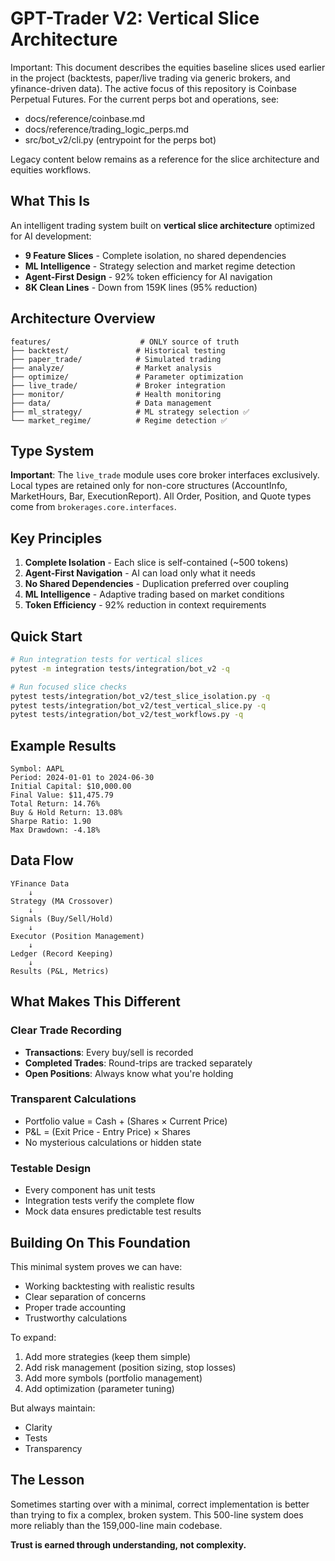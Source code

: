 # GPT-Trader V2: Vertical Slice Architecture

Important: This document describes the equities baseline slices used earlier in the project (backtests, paper/live trading via generic brokers, and yfinance-driven data). The active focus of this repository is Coinbase Perpetual Futures. For the current perps bot and operations, see:
- docs/reference/coinbase.md
- docs/reference/trading_logic_perps.md
- src/bot_v2/cli.py (entrypoint for the perps bot)

Legacy content below remains as a reference for the slice architecture and equities workflows.

## What This Is

An intelligent trading system built on **vertical slice architecture** optimized for AI development:
- **9 Feature Slices** - Complete isolation, no shared dependencies
- **ML Intelligence** - Strategy selection and market regime detection
- **Agent-First Design** - 92% token efficiency for AI navigation
- **8K Clean Lines** - Down from 159K lines (95% reduction)

## Architecture Overview

```
features/                    # ONLY source of truth
├── backtest/               # Historical testing
├── paper_trade/            # Simulated trading  
├── analyze/                # Market analysis
├── optimize/               # Parameter optimization
├── live_trade/             # Broker integration
├── monitor/                # Health monitoring
├── data/                   # Data management
├── ml_strategy/            # ML strategy selection ✅
└── market_regime/          # Regime detection ✅
```

## Type System

**Important**: The `live_trade` module uses core broker interfaces exclusively. Local types are retained only for non-core structures (AccountInfo, MarketHours, Bar, ExecutionReport). All Order, Position, and Quote types come from `brokerages.core.interfaces`.

## Key Principles

1. **Complete Isolation** - Each slice is self-contained (~500 tokens)
2. **Agent-First Navigation** - AI can load only what it needs
3. **No Shared Dependencies** - Duplication preferred over coupling
4. **ML Intelligence** - Adaptive trading based on market conditions
5. **Token Efficiency** - 92% reduction in context requirements

## Quick Start

```bash
# Run integration tests for vertical slices
pytest -m integration tests/integration/bot_v2 -q

# Run focused slice checks
pytest tests/integration/bot_v2/test_slice_isolation.py -q
pytest tests/integration/bot_v2/test_vertical_slice.py -q
pytest tests/integration/bot_v2/test_workflows.py -q
```

## Example Results

```
Symbol: AAPL
Period: 2024-01-01 to 2024-06-30
Initial Capital: $10,000.00
Final Value: $11,475.79
Total Return: 14.76%
Buy & Hold Return: 13.08%
Sharpe Ratio: 1.90
Max Drawdown: -4.18%
```

## Data Flow

```
YFinance Data
    ↓
Strategy (MA Crossover)
    ↓
Signals (Buy/Sell/Hold)
    ↓
Executor (Position Management)
    ↓
Ledger (Record Keeping)
    ↓
Results (P&L, Metrics)
```

## What Makes This Different

### Clear Trade Recording
- **Transactions**: Every buy/sell is recorded
- **Completed Trades**: Round-trips are tracked separately
- **Open Positions**: Always know what you're holding

### Transparent Calculations
- Portfolio value = Cash + (Shares × Current Price)
- P&L = (Exit Price - Entry Price) × Shares
- No mysterious calculations or hidden state

### Testable Design
- Every component has unit tests
- Integration tests verify the complete flow
- Mock data ensures predictable test results

## Building On This Foundation

This minimal system proves we can have:
- Working backtesting with realistic results
- Clear separation of concerns
- Proper trade accounting
- Trustworthy calculations

To expand:
1. Add more strategies (keep them simple)
2. Add risk management (position sizing, stop losses)
3. Add more symbols (portfolio management)
4. Add optimization (parameter tuning)

But always maintain:
- Clarity
- Tests
- Transparency

## The Lesson

Sometimes starting over with a minimal, correct implementation is better than trying to fix a complex, broken system. This 500-line system does more reliably than the 159,000-line main codebase.

**Trust is earned through understanding, not complexity.**

